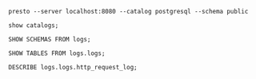 `presto --server localhost:8080 --catalog postgresql --schema public`

`show catalogs;`

`SHOW SCHEMAS FROM logs;`

`SHOW TABLES FROM logs.logs;`

`DESCRIBE logs.logs.http_request_log;`